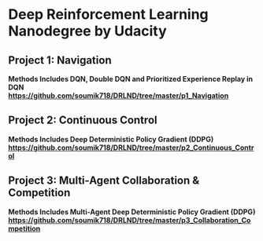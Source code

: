 # Deep Reinforcement Learning Nanodegree by Udacity

## Project 1: Navigation
**Methods Includes DQN, Double DQN and Prioritized Experience Replay in DQN <br />
https://github.com/soumik718/DRLND/tree/master/p1_Navigation**

## Project 2: Continuous Control
**Methods Includes Deep Deterministic Policy Gradient (DDPG) <br />
https://github.com/soumik718/DRLND/tree/master/p2_Continuous_Control**

## Project 3: Multi-Agent Collaboration & Competition
**Methods Includes Multi-Agent Deep Deterministic Policy Gradient (DDPG) <br />
https://github.com/soumik718/DRLND/tree/master/p3_Collaboration_Competition**
